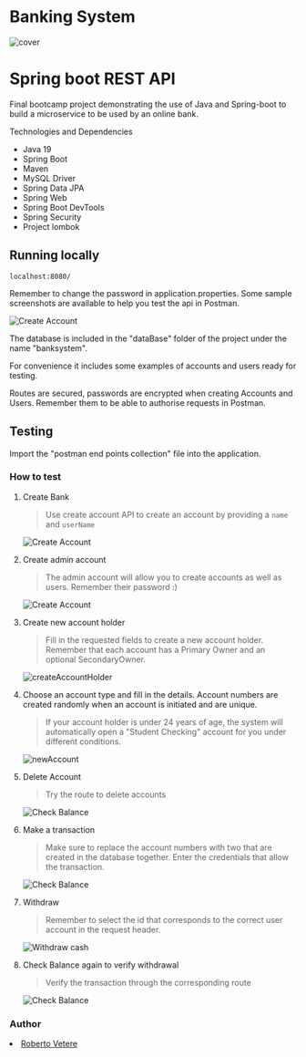 # Banking System 
![cover](https://github.com/RobertoVetere/banking-system-V2/blob/main/screenshots/bankofneverland.png)


# Spring boot REST API
Final bootcamp project demonstrating the use of Java and Spring-boot to build a microservice to be used by an online bank.

Technologies and Dependencies

- Java 19
- Spring Boot
- Maven
- MySQL Driver
- Spring Data JPA
- Spring Web
- Spring Boot DevTools
- Spring Security
- Project lombok

## Running locally 
```
localhost:8080/
```
Remember to change the password in application.properties.
Some sample screenshots are available to help you test the api in Postman.

![Create Account](screenshots/properties.PNG)

The database is included in the "dataBase" folder of the project under the name "banksystem".

For convenience it includes some examples of accounts and users ready for testing.

Routes are secured, passwords are encrypted when creating Accounts and Users. Remember them to be able to authorise requests in Postman.

## Testing
Import the "postman end points collection" file into the application.

### How to test
1. Create Bank
   > Use create account API to create an account by providing a `name` and `userName`
   >
   ![Create Account](screenshots/CreateBank.PNG)

2. Create admin account
   >The admin account will allow you to create accounts as well as users. Remember their password :)
   > 
   ![Create Account](screenshots/CreateNewAdmin.PNG)

2. Create new account holder
   >Fill in the requested fields to create a new account holder. Remember that each account has a Primary Owner and an optional SecondaryOwner.

   ![createAccountHolder](screenshots/CreateNewAccountHolder.PNG)

3. Choose an account type and fill in the details. Account numbers are created randomly when an account is initiated and are unique.
   >If your account holder is under 24 years of age, the system will automatically open a "Student Checking" account for you under different conditions.

   ![newAccount](screenshots/CreateNewAccount.PNG)

4. Delete Account
   >Try the route to delete accounts

   ![Check Balance](screenshots/DeleteAccount.PNG)

5. Make a transaction
   >Make sure to replace the account numbers with two that are created in the database together. Enter the credentials that allow the transaction.

   ![Check Balance](screenshots/Maketransfer.PNG)

4. Withdraw
   >Remember to select the id that corresponds to the correct user account in the request header.

   ![Withdraw cash](screenshots/withdraw.PNG)

5. Check Balance again to verify withdrawal
   >Verify the transaction through the corresponding route

   ![Check Balance](screenshots/Showaccountbalance.PNG)



### Author
<li><a href="https://github.com/RobertoVetere">Roberto Vetere</a></li>
